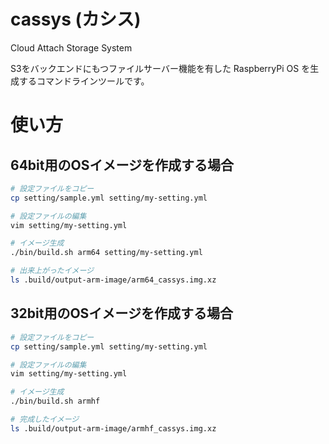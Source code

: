 # cassys (カシス)

Cloud Attach Storage System

S3をバックエンドにもつファイルサーバー機能を有した RaspberryPi OS を生成するコマンドラインツールです。

# 使い方

## 64bit用のOSイメージを作成する場合

```bash
# 設定ファイルをコピー
cp setting/sample.yml setting/my-setting.yml

# 設定ファイルの編集
vim setting/my-setting.yml

# イメージ生成
./bin/build.sh arm64 setting/my-setting.yml

# 出来上がったイメージ
ls .build/output-arm-image/arm64_cassys.img.xz
```

## 32bit用のOSイメージを作成する場合

```bash
# 設定ファイルをコピー
cp setting/sample.yml setting/my-setting.yml

# 設定ファイルの編集
vim setting/my-setting.yml

# イメージ生成
./bin/build.sh armhf 

# 完成したイメージ
ls .build/output-arm-image/armhf_cassys.img.xz
```